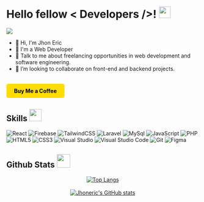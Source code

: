 <h1> Hello fellow  < Developers />! <img src = "https://raw.githubusercontent.com/MartinHeinz/MartinHeinz/master/wave.gif" width = 30px> </h1>
<p align='center'>
</p>

<p>
  <a href="https://github.com/DenverCoder1/readme-typing-svg"><img src="https://readme-typing-svg.herokuapp.com?&font=IBM+Plex+Sans&color=abcdef&size=20&lines=Welcome+to+my+GitHub+Profile!;I'm+a+Web+Developer;I'm+a+Software+Developer" /></a>
</p>

- 👋 Hi, I'm Jhon Eric
- 💼 I'm a Web Developer
- 💬 Talk to me about freelancing opportunities in web development and software engineering.
- 👯 I’m looking to collaborate on front-end and backend projects.
<br>
<a href="https://buymeacoffee.com/hustleric" target="_blank" style="display:inline-block;background-color:#FFDD00;color:#000;text-align:center;padding:10px 20px;border-radius:5px;text-decoration:none;font-weight:bold;">Buy Me a Coffee</a>


<h2> Skills <img src = "https://media2.giphy.com/media/QssGEmpkyEOhBCb7e1/giphy.gif?cid=ecf05e47a0n3gi1bfqntqmob8g9aid1oyj2wr3ds3mg700bl&rid=giphy.gif" width = 32px> </h2>
   <p align="center">

   ![React](https://img.shields.io/badge/react-%2320232a.svg?style=for-the-badge&logo=react&logoColor=%2361DAFB)
   ![Firebase](https://img.shields.io/badge/firebase-a08021?style=for-the-badge&logo=firebase&logoColor=ffcd34)
   ![TailwindCSS](https://img.shields.io/badge/tailwindcss-%2338B2AC.svg?style=for-the-badge&logo=tailwind-css&logoColor=white)
   ![Laravel](https://img.shields.io/badge/laravel-%23FF2D20.svg?style=for-the-badge&logo=laravel&logoColor=white)
   ![MySql](https://img.shields.io/badge/MySQL-005C84?style=for-the-badge&logo=mysql&logoColor=white)
   ![JavaScript](https://img.shields.io/badge/JavaScript%20-%23F7DF1E.svg?style=for-the-badge&logo=javascript&logoColor=black)
   ![PHP](https://img.shields.io/badge/php-%23777BB4.svg?style=for-the-badge&logo=php&logoColor=white)
   ![HTML5](https://img.shields.io/badge/HTML5%20-%23E34F26.svg?style=for-the-badge&logo=html5&logoColor=white)
   ![CSS3](https://img.shields.io/badge/CSS%20-%231572B6.svg?style=for-the-badge&logo=css3&logoColor=white)
   ![Visual Studio](https://img.shields.io/badge/Visual_Studio-5C2D91?style=for-the-badge&logo=visual%20studio&logoColor=white)
   ![Visual Studio Code](https://img.shields.io/badge/Visual_Studio_Code-0078D4?style=for-the-badge&logo=visual%20studio%20code&logoColor=white)
   ![Git](https://img.shields.io/badge/git-%23F05033.svg?style=for-the-badge&logo=git&logoColor=white)
   ![Figma](https://img.shields.io/badge/figma-%23F24E1E.svg?style=for-the-badge&logo=figma&logoColor=white)

  

<h2> Github Stats <img src="https://media.giphy.com/media/iY8CRBdQXODJSCERIr/giphy.gif" width="35"> </h2>

<div align="center">

[![Top Langs](https://github-readme-stats.vercel.app/api/top-langs/?username=Jhoneric12&layout=compact&theme=dark)](https://github.com/anuraghazra/github-readme-stats)
<br>
<br>
[![Jhoneric's GitHub stats](https://github-readme-stats.vercel.app/api?username=Jhoneric12&show_icons=true&theme=dark)](https://github.com/anuraghazra/github-readme-stats)


</a>
</div>
